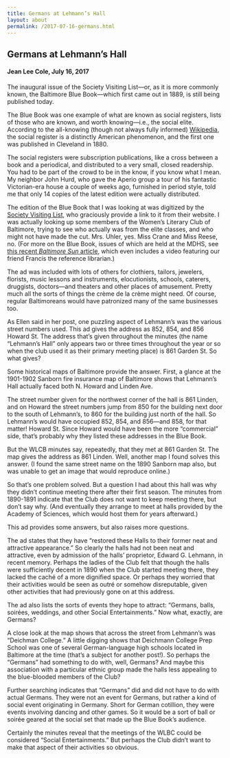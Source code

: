 ```yaml
---
title: Germans at Lehmann’s Hall
layout: about
permalink: /2017-07-16-germans.html
---
```


## Germans at Lehmann’s Hall
#### Jean Lee Cole, July 16, 2017

The inaugural issue of the Society Visiting List—or, as it is more commonly known, the Baltimore Blue Book—which first came out in 1889, is still being published today.

The Blue Book was one example of what are known as social registers, lists of those who are known, and worth knowing—i.e., the social elite. According to the all-knowing (though not always fully informed) [Wikipedia](https://en.wikipedia.org/wiki/Social_Register), the social register is a distinctly American phenomenon, and the first one was published in Cleveland in 1880.

The social registers were subscription publications, like a cross between a book and a periodical, and distributed to a very small, closed readership. You had to be part of the crowd to be in the know, if you know what I mean. My neighbor John Hurd, who gave the Aperio group a tour of his fantastic Victorian-era house a couple of weeks ago, furnished in period style, told me that only 14 copies of the latest edition were actually distributed.

The edition of the Blue Book that I was looking at was digitized by the [Society Visiting List](http://societyvisitinglist.com/), who graciously provide a link to it from their website. I was actually looking up some members of the Women’s Literary Club of Baltimore, trying to see who actually was from the elite classes, and who might not have made the cut. Mrs. Uhler, yes. Miss Crane and Miss Reese, no. (For more on the Blue Book, issues of which are held at the MDHS, see [this recent *Baltimore Sun* article](http://www.baltimoresun.com/features/baltimore-insider-blog/bs-lt-blue-book-20160818-story.html), which even includes a video featuring our friend Francis the reference librarian.)

The ad was included with lots of others for clothiers, tailors, jewelers, florists, music lessons and instruments, elocutionists, schools, caterers, druggists, doctors—and theaters and other places of amusement. Pretty much all the sorts of things the crème de la crème might need. Of course, regular Baltimoreans would have patronized many of the same businesses too.

As Ellen said in her post, one puzzling aspect of Lehmann’s was the various street numbers used. This ad gives the address as 852, 854, and 856 Howard St. The address that’s given throughout the minutes (the name “Lehmann’s Hall” only appears two or three times throughout the year or so when the club used it as their primary meeting place) is 861 Garden St. So what gives?

Some historical maps of Baltimore provide the answer. First, a glance at the 1901-1902 Sanborn fire insurance map of Baltimore shows that Lehmann’s Hall actually faced both N. Howard and Linden Ave.

The street number given for the northwest corner of the hall is 861 Linden, and on Howard the street numbers jump from 850 for the building next door to the south of Lehmann’s, to 860 for the building just north of the hall. So Lehmann’s would have occupied 852, 854, and 856—and 858, for that matter! Howard St. Since Howard would have been the more “commercial” side, that’s probably why they listed these addresses in the Blue Book.

But the WLCB minutes say, repeatedly, that they met at 861 Garden St. The map gives the address as 861 Linden. Well, another map I found solves this answer. (I found the same street name on the 1890 Sanborn map also, but was unable to get an image that would reproduce online.)

So that’s one problem solved. But a question I had about this hall was why they didn’t continue meeting there after their first season. The minutes from 1890-1891 indicate that the Club does not want to keep meeting there, but don’t say why. (And eventually they arrange to meet at halls provided by the Academy of Sciences, which would host them for years afterward.)

This ad provides some answers, but also raises more questions.

The ad states that they have “restored these Halls to their former neat and attractive appearance.” So clearly the halls had not been neat and attractive, even by admission of the halls’ proprietor, Edward G. Lehmann, in recent memory. Perhaps the ladies of the Club felt that though the halls were sufficiently decent in 1890 when the Club started meeting there, they lacked the caché of a more dignified space. Or perhaps they worried that their activities would be seen as outré or somehow disreputable, given other activities that had previously gone on at this address.

The ad also lists the sorts of events they hope to attract: “Germans, balls, soirées, weddings, and other Social Entertainments.” Now what, exactly, are Germans?

A close look at the map shows that across the street from Lehmann’s was “Deichman College.” A little digging shows that Deichmann College Prep School was one of several German-language high schools located in Baltimore at the time (that’s a subject for another post!). So perhaps the “Germans” had something to do with, well, Germans? And maybe this association with a particular ethnic group made the halls less appealing to the blue-blooded members of the Club?

Further searching indicates that “Germans” did and did not have to do with actual Germans. They were not an event for Germans, but rather a kind of social event originating in Germany. Short for German cotillion, they were events involving dancing and other games. So it would be a sort of ball or soirée geared at the social set that made up the Blue Book’s audience.

Certainly the minutes reveal that the meetings of the WLBC could be considered “Social Entertainments.” But perhaps the Club didn’t want to make that aspect of their activities so obvious.